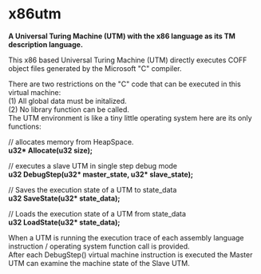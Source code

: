 # x86utm
<b>A Universal Turing Machine (UTM) with the x86 language as its TM description language.</b><br>

This x86 based Universal Turing Machine (UTM) directly executes COFF object files generated by the Microsoft "C" compiler. <br>

There are two restrictions on the "C" code that can be executed in this virtual machine: <br>
(1) All global data must be initalized. <br>
(2) No library function can be called. <br>
The UTM environment is like a tiny little operating system here are its only functions:

// allocates memory from HeapSpace.<br>
<b>u32* Allocate(u32 size);</b>

// executes a slave UTM in single step debug mode<br>
<b>u32 DebugStep(u32* master_state, u32* slave_state);</b>

// Saves the execution state of a UTM to state_data<br>
<b>u32 SaveState(u32* state_data);</b>  

// Loads the execution state of a UTM from state_data<br>
<b>u32 LoadState(u32* state_data);</b>

When a UTM is running the execution trace of each assembly language instruction / operating system function call is provided. <br>
After each DebugStep() virtual machine instruction is executed the Master UTM can examine the machine state of the Slave UTM. 
